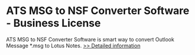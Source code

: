 # ATS MSG to NSF Converter Software - Business License
ATS MSG to NSF Converter Software is smart way to convert Outlook Message *.msg to Lotus Notes.
[>> Detailed information](https://secure.shareit.com/shareit/product.html?productid=300778892&affiliateid=200057808)